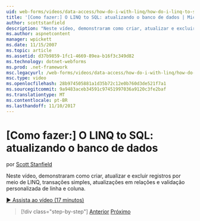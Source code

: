 ```yaml
---
uid: web-forms/videos/data-access/how-do-i-with-linq/how-do-i-linq-to-sql-updating-the-database
title: '[Como fazer:] O LINQ to SQL: atualizando o banco de dados | Microsoft Docs'
author: scottstanfield
description: "Neste vídeo, demonstraram como criar, atualizar e excluir registros por meio de LINQ, transações simples, atualizações em relações e coluna personalizada e..."
ms.author: aspnetcontent
manager: wpickett
ms.date: 11/15/2007
ms.topic: article
ms.assetid: d37b9859-1fc1-4669-89ea-b16f3c349d82
ms.technology: dotnet-webforms
ms.prod: .net-framework
msc.legacyurl: /web-forms/videos/data-access/how-do-i-with-linq/how-do-i-linq-to-sql-updating-the-database
msc.type: video
ms.openlocfilehash: 28b974505881a1d35b72c12e0b760d3de521f7a1
ms.sourcegitcommit: 9a9483aceb34591c97451997036a9120c3fe2baf
ms.translationtype: MT
ms.contentlocale: pt-BR
ms.lasthandoff: 11/10/2017
---
```

<a name="how-do-i-linq-to-sql-updating-the-database"></a>[Como fazer:] O LINQ to SQL: atualizando o banco de dados
====================
por [Scott Stanfield](https://github.com/scottstanfield)

Neste vídeo, demonstraram como criar, atualizar e excluir registros por meio de LINQ, transações simples, atualizações em relações e validação personalizada de linha e coluna.

[&#9654; Assista ao vídeo (17 minutos)](https://channel9.msdn.com/Blogs/ASP-NET-Site-Videos/how-do-i-linq-to-sql-updating-the-database)

>[!div class="step-by-step"]
[Anterior](how-do-i-linq-to-sql-querying-the-database.md)
[Próximo](how-do-i-linq-to-sql-linqdatasource.md)
